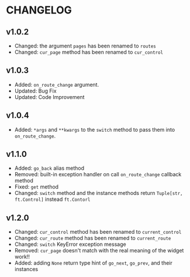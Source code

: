 # CHANGELOG

## v1.0.2

- Changed: the argument `pages` has been renamed to `routes`
- Changed: `cur_page` method has been renamed to `cur_control`

## v1.0.3

- Added: `on_route_change` argument.
- Updated: Bug Fix
- Updated: Code Improvement

## v1.0.4

- Added: `*args` and `**kwargs` to the `switch` method to pass them into `on_route_change`.

## v1.1.0

- Added: `go_back` alias method
- Removed: built-in exception handler on call `on_route_change` callback method
- Fixed: `get` method
- Changed: `switch` method and the instance methods return `Tuple[str, ft.Control]` instead `ft.Contorl`

## v1.2.0

- Changed: `cur_control` method has been renamed to `current_control`
- Changed: `cur_route` method has been renamed to `current_route`
- Changed: `switch` KeyError exception message
- Removed: `cur_page` doesn't match with the real meaning of the widget work!!
- Added: adding `None` return type hint of `go_next`, `go_prev`, and their instances
